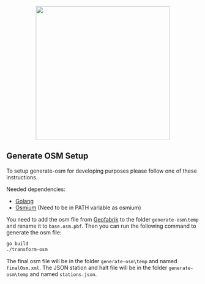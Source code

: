 <p align="center"><img src="logo.png" width="350"></p>

## Generate OSM Setup

To setup generate-osm for developing purposes please follow one of these instructions.

Needed dependencies:
- [Golang](https://golang.org/doc/install)
- [Osmium](https://osmcode.org/osmium-tool/) (Need to be in PATH variable as osmium)

You need to add the osm file from [Geofabrik](https://download.geofabrik.de/europe/germany.html) to the folder `generate-osm\temp` and rename it to `base.osm.pbf`. Then you can run the following command to generate the osm file:
```bash 
go build
./transform-osm
```

The final osm file will be in the folder `generate-osm\temp` and named `finalOsm.xml`. The JSON station and halt file will be in the folder `generate-osm\temp` and named `stations.json`. 
